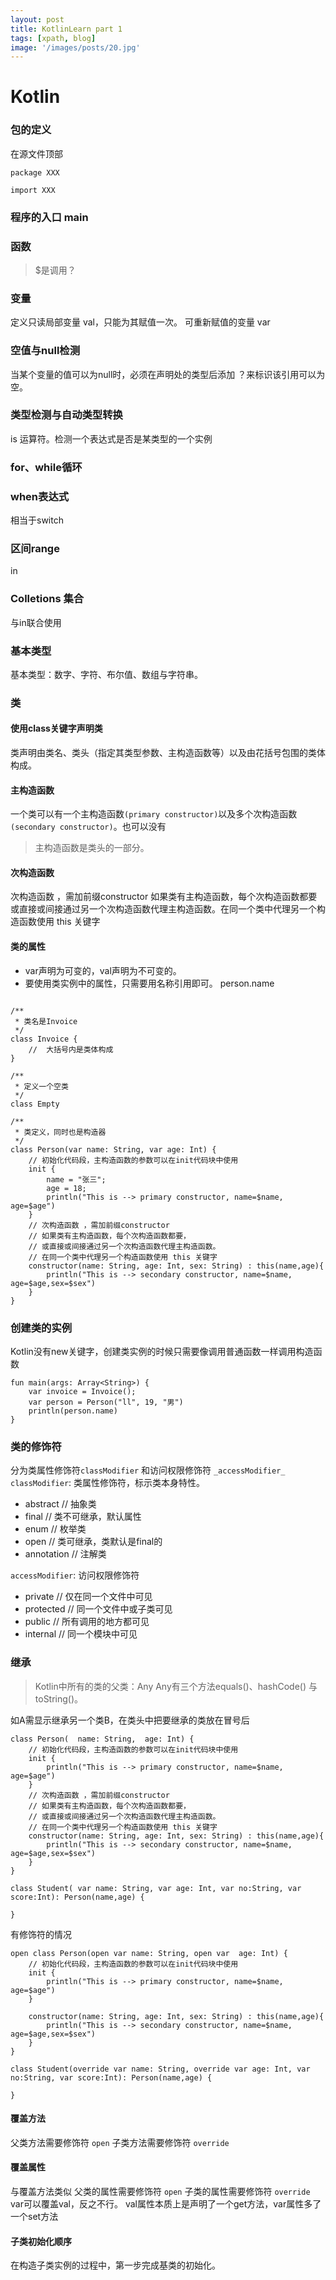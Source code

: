 ```yaml
---
layout: post
title: KotlinLearn part 1
tags: [xpath, blog]
image: '/images/posts/20.jpg'
---
```


# Kotlin
### 包的定义
在源文件顶部
```
package XXX

import XXX
```

### 程序的入口  main
###  函数
>$是调用？

### 变量
定义只读局部变量   val，只能为其赋值一次。
可重新赋值的变量  var

### 空值与null检测
当某个变量的值可以为null时，必须在声明处的类型后添加 ？来标识该引用可以为空。

### 类型检测与自动类型转换
is 运算符。检测一个表达式是否是某类型的一个实例

### for、while循环
### when表达式
相当于switch

### 区间range
in
### Colletions 集合
与in联合使用

### 基本类型
基本类型：数字、字符、布尔值、数组与字符串。


### 类
#### 使用class关键字声明类
类声明由类名、类头（指定其类型参数、主构造函数等）以及由花括号包围的类体构成。


#### 主构造函数
一个类可以有一个主构造函数`(primary constructor)`以及多个次构造函数`(secondary constructor)`。也可以没有

>主构造函数是类头的一部分。

#### 次构造函数
次构造函数 ，需加前缀constructor
如果类有主构造函数，每个次构造函数都要或直接或间接通过另一个次构造函数代理主构造函数。在同一个类中代理另一个构造函数使用 this 关键字

#### 类的属性
- var声明为可变的，val声明为不可变的。
- 要使用类实例中的属性，只需要用名称引用即可。
    person.name

```

/**
 * 类名是Invoice
 */
class Invoice {
    //  大括号内是类体构成
}

/**
 * 定义一个空类
 */
class Empty

/**
 * 类定义，同时也是构造器
 */
class Person(var name: String, var age: Int) {
    // 初始化代码段，主构造函数的参数可以在init代码块中使用
    init {
        name = "张三";
        age = 18;
        println("This is --> primary constructor, name=$name, age=$age")
    }
    // 次构造函数 ，需加前缀constructor
    // 如果类有主构造函数，每个次构造函数都要，
    // 或直接或间接通过另一个次构造函数代理主构造函数。
    // 在同一个类中代理另一个构造函数使用 this 关键字
    constructor(name: String, age: Int, sex: String) : this(name,age){
        println("This is --> secondary constructor, name=$name, age=$age,sex=$sex")
    }
}
```
### 创建类的实例
Kotlin没有new关键字，创建类实例的时候只需要像调用普通函数一样调用构造函数

```
fun main(args: Array<String>) {
    var invoice = Invoice();
    var person = Person("ll", 19, "男")
    println(person.name)
}
```

### 类的修饰符
分为类属性修饰符`classModifier` 和访问权限修饰符 `_accessModifier_`
`classModifier`: 类属性修饰符，标示类本身特性。
* abstract    // 抽象类  
* final       // 类不可继承，默认属性
* enum        // 枚举类
* open        // 类可继承，类默认是final的
* annotation  // 注解类

`accessModifier`: 访问权限修饰符
* private    // 仅在同一个文件中可见
* protected  // 同一个文件中或子类可见
* public     // 所有调用的地方都可见
* internal   // 同一个模块中可见


### 继承
>Kotlin中所有的类的父类：Any
Any有三个方法equals()、hashCode() 与 toString()。

如A需显示继承另一个类B，在类头中把要继承的类放在冒号后
```
class Person(  name: String,  age: Int) {
    // 初始化代码段，主构造函数的参数可以在init代码块中使用
    init {
        println("This is --> primary constructor, name=$name, age=$age")
    }
    // 次构造函数 ，需加前缀constructor
    // 如果类有主构造函数，每个次构造函数都要，
    // 或直接或间接通过另一个次构造函数代理主构造函数。
    // 在同一个类中代理另一个构造函数使用 this 关键字
    constructor(name: String, age: Int, sex: String) : this(name,age){
        println("This is --> secondary constructor, name=$name, age=$age,sex=$sex")
    }
}

class Student( var name: String, var age: Int, var no:String, var score:Int): Person(name,age) {

}
```

有修饰符的情况
```
open class Person(open var name: String, open var  age: Int) {
    // 初始化代码段，主构造函数的参数可以在init代码块中使用
    init {
        println("This is --> primary constructor, name=$name, age=$age")
    }
    
    constructor(name: String, age: Int, sex: String) : this(name,age){
        println("This is --> secondary constructor, name=$name, age=$age,sex=$sex")
    }
}

class Student(override var name: String, override var age: Int, var no:String, var score:Int): Person(name,age) {

}
```

#### 覆盖方法
父类方法需要修饰符 `open`
子类方法需要修饰符 `override`

#### 覆盖属性
与覆盖方法类似
父类的属性需要修饰符 `open`
子类的属性需要修饰符 `override`
var可以覆盖val，反之不行。
val属性本质上是声明了一个get方法，var属性多了一个set方法
#### 子类初始化顺序
在构造子类实例的过程中，第一步完成基类的初始化。